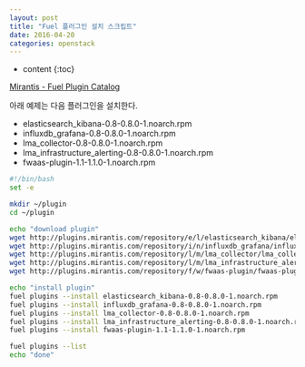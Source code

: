 ```yaml
---
layout: post
title: "Fuel 플러그인 설치 스크립트"
date: 2016-04-20
categories: openstack
---
```


* content
{:toc}

[Mirantis - Fuel Plugin Catalog](https://www.mirantis.com/products/openstack-drivers-and-plugins/fuel-plugins/)

아래 예제는 다음 플러그인을 설치한다.

- elasticsearch_kibana-0.8-0.8.0-1.noarch.rpm
- influxdb_grafana-0.8-0.8.0-1.noarch.rpm
- lma_collector-0.8-0.8.0-1.noarch.rpm
- lma_infrastructure_alerting-0.8-0.8.0-1.noarch.rpm
- fwaas-plugin-1.1-1.1.0-1.noarch.rpm

```bash
#!/bin/bash
set -e

mkdir ~/plugin
cd ~/plugin

echo "download plugin"
wget http://plugins.mirantis.com/repository/e/l/elasticsearch_kibana/elasticsearch_kibana-0.8-0.8.0-1.noarch.rpm
wget http://plugins.mirantis.com/repository/i/n/influxdb_grafana/influxdb_grafana-0.8-0.8.0-1.noarch.rpm
wget http://plugins.mirantis.com/repository/l/m/lma_collector/lma_collector-0.8-0.8.0-1.noarch.rpm
wget http://plugins.mirantis.com/repository/l/m/lma_infrastructure_alerting/lma_infrastructure_alerting-0.8-0.8.0-1.noarch.rpm
wget http://plugins.mirantis.com/repository/f/w/fwaas-plugin/fwaas-plugin-1.1-1.1.0-1.noarch.rpm

echo "install plugin"
fuel plugins --install elasticsearch_kibana-0.8-0.8.0-1.noarch.rpm
fuel plugins --install influxdb_grafana-0.8-0.8.0-1.noarch.rpm
fuel plugins --install lma_collector-0.8-0.8.0-1.noarch.rpm
fuel plugins --install lma_infrastructure_alerting-0.8-0.8.0-1.noarch.rpm
fuel plugins --install fwaas-plugin-1.1-1.1.0-1.noarch.rpm

fuel plugins --list
echo "done"
```